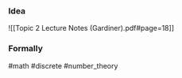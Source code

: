 ### Idea
![[Topic 2 Lecture Notes (Gardiner).pdf#page=18]]

### Formally

#math #discrete #number_theory  


